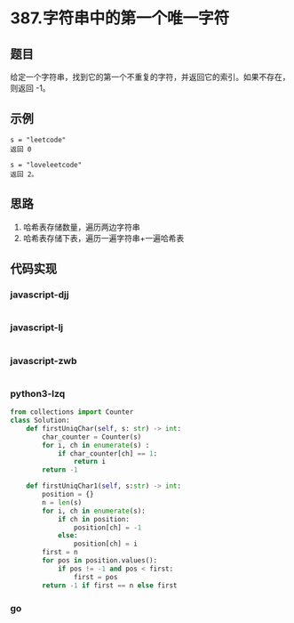 # 387.字符串中的第一个唯一字符

## 题目
给定一个字符串，找到它的第一个不重复的字符，并返回它的索引。如果不存在，则返回 -1。

## 示例
```
s = "leetcode"
返回 0

s = "loveleetcode"
返回 2。
```

## 思路
1. 哈希表存储数量，遍历两边字符串
2. 哈希表存储下表，遍历一遍字符串+一遍哈希表

## 代码实现

### javascript-djj
```javascript
```

### javascript-lj
```javascript

```

### javascript-zwb
```javascript
```

### python3-lzq
```python
from collections import Counter
class Solution:
    def firstUniqChar(self, s: str) -> int:
        char_counter = Counter(s)
        for i, ch in enumerate(s) :
            if char_counter[ch] == 1:
                return i
        return -1

    def firstUniqChar1(self, s:str) -> int:
        position = {}
        n = len(s)
        for i, ch in enumerate(s):
            if ch in position:
                position[ch] = -1
            else:
                position[ch] = i
        first = n
        for pos in position.values():
            if pos != -1 and pos < first:
                first = pos
        return -1 if first == n else first
```

### go
```go
```
